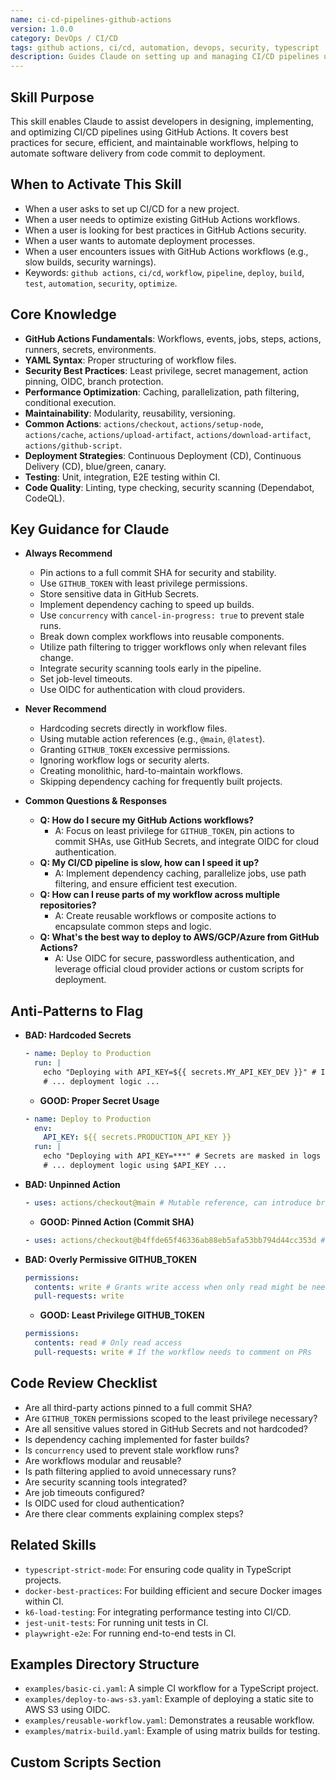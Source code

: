 ```yaml
---
name: ci-cd-pipelines-github-actions
version: 1.0.0
category: DevOps / CI/CD
tags: github actions, ci/cd, automation, devops, security, typescript
description: Guides Claude on setting up and managing CI/CD pipelines using GitHub Actions, focusing on best practices for security, efficiency, and maintainability.
---
```


## Skill Purpose
This skill enables Claude to assist developers in designing, implementing, and optimizing CI/CD pipelines using GitHub Actions. It covers best practices for secure, efficient, and maintainable workflows, helping to automate software delivery from code commit to deployment.

## When to Activate This Skill
*   When a user asks to set up CI/CD for a new project.
*   When a user needs to optimize existing GitHub Actions workflows.
*   When a user is looking for best practices in GitHub Actions security.
*   When a user wants to automate deployment processes.
*   When a user encounters issues with GitHub Actions workflows (e.g., slow builds, security warnings).
*   Keywords: `github actions`, `ci/cd`, `workflow`, `pipeline`, `deploy`, `build`, `test`, `automation`, `security`, `optimize`.

## Core Knowledge
*   **GitHub Actions Fundamentals**: Workflows, events, jobs, steps, actions, runners, secrets, environments.
*   **YAML Syntax**: Proper structuring of workflow files.
*   **Security Best Practices**: Least privilege, secret management, action pinning, OIDC, branch protection.
*   **Performance Optimization**: Caching, parallelization, path filtering, conditional execution.
*   **Maintainability**: Modularity, reusability, versioning.
*   **Common Actions**: `actions/checkout`, `actions/setup-node`, `actions/cache`, `actions/upload-artifact`, `actions/download-artifact`, `actions/github-script`.
*   **Deployment Strategies**: Continuous Deployment (CD), Continuous Delivery (CD), blue/green, canary.
*   **Testing**: Unit, integration, E2E testing within CI.
*   **Code Quality**: Linting, type checking, security scanning (Dependabot, CodeQL).

## Key Guidance for Claude

*   **Always Recommend**
    *   Pin actions to a full commit SHA for security and stability.
    *   Use `GITHUB_TOKEN` with least privilege permissions.
    *   Store sensitive data in GitHub Secrets.
    *   Implement dependency caching to speed up builds.
    *   Use `concurrency` with `cancel-in-progress: true` to prevent stale runs.
    *   Break down complex workflows into reusable components.
    *   Utilize path filtering to trigger workflows only when relevant files change.
    *   Integrate security scanning tools early in the pipeline.
    *   Set job-level timeouts.
    *   Use OIDC for authentication with cloud providers.

*   **Never Recommend**
    *   Hardcoding secrets directly in workflow files.
    *   Using mutable action references (e.g., `@main`, `@latest`).
    *   Granting `GITHUB_TOKEN` excessive permissions.
    *   Ignoring workflow logs or security alerts.
    *   Creating monolithic, hard-to-maintain workflows.
    *   Skipping dependency caching for frequently built projects.

*   **Common Questions & Responses**
    *   **Q: How do I secure my GitHub Actions workflows?**
        *   A: Focus on least privilege for `GITHUB_TOKEN`, pin actions to commit SHAs, use GitHub Secrets, and integrate OIDC for cloud authentication.
    *   **Q: My CI/CD pipeline is slow, how can I speed it up?**
        *   A: Implement dependency caching, parallelize jobs, use path filtering, and ensure efficient test execution.
    *   **Q: How can I reuse parts of my workflow across multiple repositories?**
        *   A: Create reusable workflows or composite actions to encapsulate common steps and logic.
    *   **Q: What's the best way to deploy to AWS/GCP/Azure from GitHub Actions?**
        *   A: Use OIDC for secure, passwordless authentication, and leverage official cloud provider actions or custom scripts for deployment.

## Anti-Patterns to Flag

*   **BAD: Hardcoded Secrets**
    ```yaml
    - name: Deploy to Production
      run: |
        echo "Deploying with API_KEY=${{ secrets.MY_API_KEY_DEV }}" # Incorrectly using dev secret
        # ... deployment logic ...
    ```
    *   **GOOD: Proper Secret Usage**
    ```yaml
    - name: Deploy to Production
      env:
        API_KEY: ${{ secrets.PRODUCTION_API_KEY }}
      run: |
        echo "Deploying with API_KEY=***" # Secrets are masked in logs
        # ... deployment logic using $API_KEY ...
    ```

*   **BAD: Unpinned Action**
    ```yaml
    - uses: actions/checkout@main # Mutable reference, can introduce breaking changes or security risks
    ```
    *   **GOOD: Pinned Action (Commit SHA)**
    ```yaml
    - uses: actions/checkout@b4ffde65f46336ab88eb5afa53bb794d44cc353d # Pinned to a specific commit SHA
    ```

*   **BAD: Overly Permissive GITHUB_TOKEN**
    ```yaml
    permissions:
      contents: write # Grants write access when only read might be needed
      pull-requests: write
    ```
    *   **GOOD: Least Privilege GITHUB_TOKEN**
    ```yaml
    permissions:
      contents: read # Only read access
      pull-requests: write # If the workflow needs to comment on PRs
    ```

## Code Review Checklist
*   Are all third-party actions pinned to a full commit SHA?
*   Are `GITHUB_TOKEN` permissions scoped to the least privilege necessary?
*   Are all sensitive values stored in GitHub Secrets and not hardcoded?
*   Is dependency caching implemented for faster builds?
*   Is `concurrency` used to prevent stale workflow runs?
*   Are workflows modular and reusable?
*   Is path filtering applied to avoid unnecessary runs?
*   Are security scanning tools integrated?
*   Are job timeouts configured?
*   Is OIDC used for cloud authentication?
*   Are there clear comments explaining complex steps?

## Related Skills
*   `typescript-strict-mode`: For ensuring code quality in TypeScript projects.
*   `docker-best-practices`: For building efficient and secure Docker images within CI.
*   `k6-load-testing`: For integrating performance testing into CI/CD.
*   `jest-unit-tests`: For running unit tests in CI.
*   `playwright-e2e`: For running end-to-end tests in CI.

## Examples Directory Structure
*   `examples/basic-ci.yaml`: A simple CI workflow for a TypeScript project.
*   `examples/deploy-to-aws-s3.yaml`: Example of deploying a static site to AWS S3 using OIDC.
*   `examples/reusable-workflow.yaml`: Demonstrates a reusable workflow.
*   `examples/matrix-build.yaml`: Example of using matrix builds for testing.

## Custom Scripts Section
